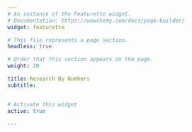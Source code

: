 ```yaml
---
# An instance of the Featurette widget.
# Documentation: https://wowchemy.com/docs/page-builder/
widget: featurette

# This file represents a page section.
headless: true

# Order that this section appears on the page.
weight: 20

title: Research By Numbers
subtitle:


# Activate this widget
active: true

---
```

<script src="https://apps.elfsight.com/p/platform.js" defer></script>
<div class="elfsight-app-01a7e6d6-703f-48f8-a633-506700a5d458"></div>